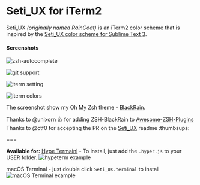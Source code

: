 # Seti_UX for iTerm2

Seti_UX  _(originally named RainCoat)_ is an iTerm2 color scheme that is inspired by the [Seti_UX color scheme for Sublime Text 3](https://github.com/ctf0/Seti_UX).


#### Screenshots
![zsh-autocomplete](https://raw.githubusercontent.com/ginfuru/iTerm-RainCoat/master/images/error-handle-with-git-support.png)

![git support](https://raw.githubusercontent.com/ginfuru/iTerm-RainCoat/master/images/zsh-autocomplete-with-dir-colors.png)

![iterm setting](https://raw.githubusercontent.com/ginfuru/iTerm-RainCoat/master/images/iterm2-text.png)

![iterm colors](https://raw.githubusercontent.com/ginfuru/iTerm-RainCoat/master/images/iterm2-colors.png)

The screenshot show my Oh My Zsh theme - [BlackRain](https://github.com/ginfuru/ZSH-BlackRain).

Thanks to @unixorn :thumbsup: for adding ZSH-BlackRain to [Awesome-ZSH-Plugins](https://github.com/unixorn/awesome-zsh-plugins)
Thanks to @ctf0 for accepting the PR on the [Seti_UX](https://github.com/ctf0/Seti_UX) readme :thumbsups:

===

**Available for:**
[Hype Termainl](https://hyper.is/) - To install, just add the `.hyper.js` to your USER folder.
![hypeterm example](https://raw.githubusercontent.com/ginfuru/iTerm-RainCoat/master/images/hypeterm.png)

macOS Terminal - just double click `Seti_UX.terminal` to install
![macOS Terminal example](https://raw.githubusercontent.com/ginfuru/iTerm-RainCoat/master/images/macos-terminal.png)

